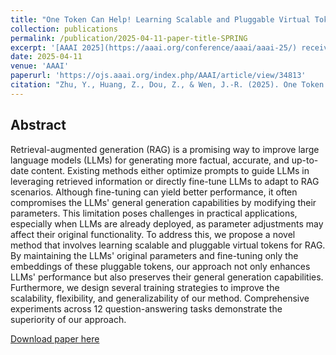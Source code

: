 ```yaml
---
title: "One Token Can Help! Learning Scalable and Pluggable Virtual Tokens for Retrieval-Augmented Large Language Models"
collection: publications
permalink: /publication/2025-04-11-paper-title-SPRING
excerpt: '[AAAI 2025](https://aaai.org/conference/aaai/aaai-25/) received 12,957 submissions (not including desk rejected papers), and among these we have accepted 3,032 submissions for presentation at the conference, an acceptance rate of 23.4%.'
date: 2025-04-11
venue: 'AAAI'
paperurl: 'https://ojs.aaai.org/index.php/AAAI/article/view/34813'
citation: "Zhu, Y., Huang, Z., Dou, Z., & Wen, J.-R. (2025). One Token Can Help! Learning Scalable and Pluggable Virtual Tokens for Retrieval-Augmented Large Language Models. Proceedings of the AAAI Conference on Artificial Intelligence, 39(24), 26166-26174. https://doi.org/10.1609/aaai.v39i24.34813"
---
```


## Abstract

Retrieval-augmented generation (RAG) is a promising way to improve large language models (LLMs) for generating more factual, accurate, and up-to-date content. Existing methods either optimize prompts to guide LLMs in leveraging retrieved information or directly fine-tune LLMs to adapt to RAG scenarios. Although fine-tuning can yield better performance, it often compromises the LLMs' general generation capabilities by modifying their parameters. This limitation poses challenges in practical applications, especially when LLMs are already deployed, as parameter adjustments may affect their original functionality. To address this, we propose a novel method that involves learning scalable and pluggable virtual tokens for RAG. By maintaining the LLMs' original parameters and fine-tuning only the embeddings of these pluggable tokens, our approach not only enhances LLMs' performance but also preserves their general generation capabilities. Furthermore, we design several training strategies to improve the scalability, flexibility, and generalizability of our method. Comprehensive experiments across 12 question-answering tasks demonstrate the superiority of our approach.

[Download paper here](/files/2025.AAAI.pdf)